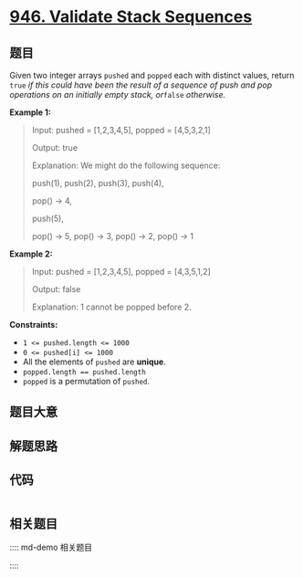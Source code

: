 # [946. Validate Stack Sequences](https://leetcode.com/problems/validate-stack-sequences)

## 题目

Given two integer arrays `pushed` and `popped` each with distinct values,
return `true` _if this could have been the result of a sequence of push and
pop operations on an initially empty stack, or_`false` _otherwise._



**Example 1:**

> Input: pushed = [1,2,3,4,5], popped = [4,5,3,2,1]
> 
> Output: true
> 
> Explanation: We might do the following sequence:
> 
> push(1), push(2), push(3), push(4),
> 
> pop() -> 4,
> 
> push(5),
> 
> pop() -> 5, pop() -> 3, pop() -> 2, pop() -> 1

**Example 2:**

> Input: pushed = [1,2,3,4,5], popped = [4,3,5,1,2]
> 
> Output: false
> 
> Explanation: 1 cannot be popped before 2.

**Constraints:**

  * `1 <= pushed.length <= 1000`
  * `0 <= pushed[i] <= 1000`
  * All the elements of `pushed` are **unique**.
  * `popped.length == pushed.length`
  * `popped` is a permutation of `pushed`.


## 题目大意

## 解题思路

## 代码

```javascript

```

## 相关题目

:::: md-demo 相关题目

::::
